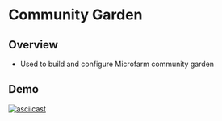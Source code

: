 # Community Garden
## Overview
- Used to build and configure Microfarm community garden 

## Demo 
[![asciicast](https://asciinema.org/a/OeKHvIxzLvE9VpHV41sXwkmrT.svg)](https://asciinema.org/a/OeKHvIxzLvE9VpHV41sXwkmrT)
